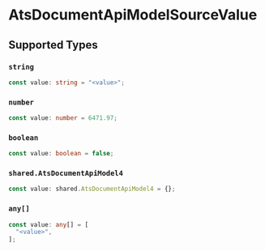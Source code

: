 # AtsDocumentApiModelSourceValue


## Supported Types

### `string`

```typescript
const value: string = "<value>";
```

### `number`

```typescript
const value: number = 6471.97;
```

### `boolean`

```typescript
const value: boolean = false;
```

### `shared.AtsDocumentApiModel4`

```typescript
const value: shared.AtsDocumentApiModel4 = {};
```

### `any[]`

```typescript
const value: any[] = [
  "<value>",
];
```

